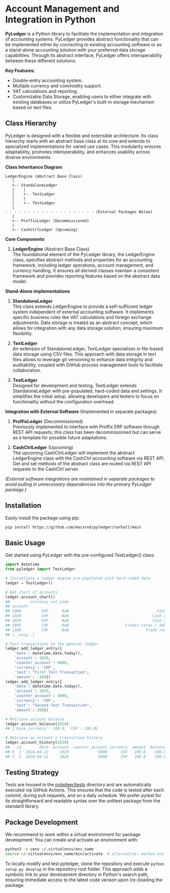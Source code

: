 # Account Management and Integration in Python


**PyLedger** is a Python library to facilitate the implementation and integration of accounting systems. PyLedger provides abstract functionality that can be implemented either by connecting to existing accounting software or as a stand-alone accounting solution with your preferred data storage capabilities. Through its abstract interface, PyLedger offers interoperability between these different solutions.

**Key Features:**

- Double-entry accounting system.
- Multiple currency and commodity support.
- VAT calculations and reporting.
- Customizable Data Storage, enabling users to either integrate with existing databases or utilize PyLedger's built-in storage mechanism based on text files.


## Class Hierarchy

PyLedger is designed with a flexible and extensible architecture. Its class hierarchy starts with an abstract base class at its core and extends to specialized implementations for varied use cases. This modularity ensures adaptability, promotes interoperability, and enhances usability across diverse environments.


**Class Inheritance Diagram**

```
LedgerEngine (Abstract Base Class)
   |
   +-- StandaloneLedger
   |    |
   |    +-- TextLedger
   |    |
   |    +-- TestLedger
   |
· · · · · · · · · · · · · · · · · · · · (External Packages Below)
   |
   +-- ProffixLedger (Decommissioned)
   |
   +-- CashCtrlLedger (Upcoming)
```

**Core Components**


1. **LedgerEngine** (Abstract Base Class)\
The foundational element of the PyLedger library, the LedgerEngine class, specifies abstract methods and properties for an accounting framework, including ledger operations, account management, and currency handling. It ensures all derived classes maintain a consistent framework and provides reporting features based on the abstract data model.

**Stand-Alone implementations**

1. **StandaloneLedger**\
This class extends LedgerEngine to provide a self-sufficient ledger system independent of external accounting software. It implements specific business rules like VAT calculations and foreign exchange adjustments. Data storage is treated as an abstract concept, which allows for integration with any data storage solution, ensuring maximum flexibility.

1. **TextLedger**\
An extension of StandaloneLedger, TextLedger specializes in file-based data storage using CSV files. This approach with data storage in text files allows to leverage git versioning to enhance data integrity and auditability, coupled with GitHub process management tools to facilitate collaboration.

1. **TestLedger**\
Designed for development and testing, TestLedger extends StandaloneLedger with pre-populated, hard-coded data and settings. It simplifies the initial setup, allowing developers and testers to focus on functionality without the configuration overhead.

**Integration with External Software** (Implemented in separate packages)

1. **ProffixLedger** (Decommissioned)\
Previously implemented to interface with Proffix ERP software through REST API requests, this class has been decommissioned but can serve as a template for possible future adaptations.

1. **CashCtrlLedger** (Upcoming)\
The upcoming CashCtrlLedger will implement the abstract LedgerEngine class with the CashCtrl accounting software via REST API. Get and set methods of the abstract class are routed via REST API requests to the CashCtrl server.

_(External software integrations are maintained in separate packages to avoid pulling in unnecessary dependencies into the primary PyLedger package.)_



## Installation

Easily install the package using pip:

```bash
pip install https://github.com/macxred/pyledger/tarball/main
```

## Basic Usage

Get started using PyLedger with the pre-configured TestLedger() class:

```python
import datetime
from pyledger import TestLedger

# Instantiate a ledger engine pre-populated with hard-coded data
ledger = TestLedger()

# Get chart of accounts
ledger.account_chart()
##         currency vat_code                                               text
## account
## 1000         CHF      NaN                                       Cash on hand
## 1020         CHF      NaN                                     Cash at Bank A
## 1030         CHF      NaN                                     Cash at Bank B
## 1045         CHF      NaN                         Credit cards / debit cards
## 1100         CHF      NaN                                  Trade receivables
## [..snip..]

# Post transactions to the general ledger
ledger.add_ledger_entry({
    'date': datetime.date.today(),
    'account': 1020,
    'counter_account': 6000,
    'currency': 'CHF',
    'text': "First Test Transaction",
    'amount': -100})
ledger.add_ledger_entry({
    'date': datetime.date.today(),
    'account': 1020,
    'counter_account': 4000,
    'currency': 'CHF',
    'text': "Second Test Transaction",
    'amount': 200})

# Retrieve account balance
ledger.account_balance(1020)
## {'base_currency': 100.0, 'CHF': 100.0}

# Retrieve an account's transaction history
ledger.account_history(1020)
##   id        date  account  counter_account currency  amount  balance  base_currency_amount  base_currency_balance vat_code                     text document
## 0  1  2024-04-12     1020             6000      CHF  -100.0   -100.0                -100.0                 -100.0     <NA>   First Test Transaction     <NA>
## 1  2  2024-04-12     1020             4000      CHF   200.0    100.0                 200.0                  100.0     <NA>  Second Test Transaction     <NA>
```

## Testing Strategy

Tests are housed in the [pyledger/tests](tests) directory and are automatically
executed via GitHub Actions. This ensures that the code is tested after each
commit, during pull requests, and on a daily schedule. We prefer pytest for its
straightforward and readable syntax over the unittest package from the standard
library.


## Package Development

We recommend to work within a virtual environment for package development.
You can create and activate an environment with:

```bash
python3 -m venv ~/.virtualenvs/env_name
source ~/.virtualenvs/env_name/bin/activate  # alternative: workon env_name
```

To locally modify and test pyledger, clone the repository and
execute `python setup.py develop` in the repository root folder. This approach
adds a symbolic link to your development directory in Python's search path,
ensuring immediate access to the latest code version upon (re-)loading the
package.
